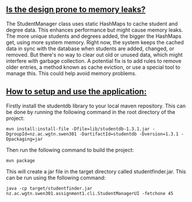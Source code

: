 ## <u>Is the design prone to memory leaks?</u>

The StudentManager class uses static HashMaps to cache student and degree data. This enhances performance but might cause memory leaks. The more unique students and degrees added, the bigger the HashMaps get, using more system memory.
Right now, the system keeps the cached data in sync with the database when students are added, changed, or removed. But there's no way to clear out old or unused data, which might interfere with garbage collection. A potential fix is to add rules to remove older entries, a method known as cache eviction, or use a special tool to manage this. This could help avoid memory problems.


## <u>How to setup and use the application:</u>
Firstly install the studentdb library to your local maven repository. This can be done by running the following command in the root directory of the project:
``` 
mvn install:install-file -Dfile=lib/studentdb-1.3.1.jar -DgroupId=nz.ac.wgtn.swen301 -DartifactId=studentdb -Dversion=1.3.1 -Dpackaging=jar
```
Then run the following command to build the project:
```
mvn package
```
This will create a jar file in the target directory called studentfinder.jar. This can be run using the following command:
```
java -cp target/studentfinder.jar nz.ac.wgtn.swen301.assignment1.cli.StudentManagerUI -fetchone 45 
```
